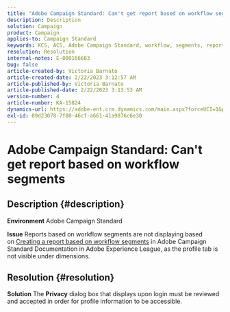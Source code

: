 ```yaml
---
title: "Adobe Campaign Standard: Can't get report based on workflow segments"
description: Description
solution: Campaign
product: Campaign
applies-to: Campaign Standard
keywords: KCS, ACS, Adobe Campaign Standard, workflow, segments, report, FAQ
resolution: Resolution
internal-notes: E-000166683
bug: false
article-created-by: Victoria Barnato
article-created-date: 2/22/2023 3:12:57 AM
article-published-by: Victoria Barnato
article-published-date: 2/22/2023 3:13:53 AM
version-number: 4
article-number: KA-15824
dynamics-url: https://adobe-ent.crm.dynamics.com/main.aspx?forceUCI=1&pagetype=entityrecord&etn=knowledgearticle&id=1f7565cd-5eb2-ed11-83fe-6045bd0067ea
exl-id: 09d23078-7f80-46cf-a661-41a9876c6e30
---
```

# Adobe Campaign Standard: Can't get report based on workflow segments

## Description {#description}


<b>Environment</b>
 Adobe Campaign Standard

<b>Issue</b>
 Reports based on workflow segments are not displaying based on [Creating a report based on workflow segments](https://experienceleague.adobe.com/docs/campaign-standard/using/reporting/customizing-reports/creating-a-report-workflow-segment.html) in Adobe Campaign Standard Documentation in Adobe Experience League, as the profile tab is not visible under dimensions.




## Resolution {#resolution}


<b>Solution</b>
The <b>Privacy</b> dialog box that displays upon login must be reviewed and accepted in order for profile information to be accessible.
